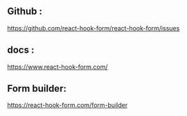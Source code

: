 ##  Github :

https://github.com/react-hook-form/react-hook-form/issues

## docs : 

https://www.react-hook-form.com/


## Form builder:

https://react-hook-form.com/form-builder



